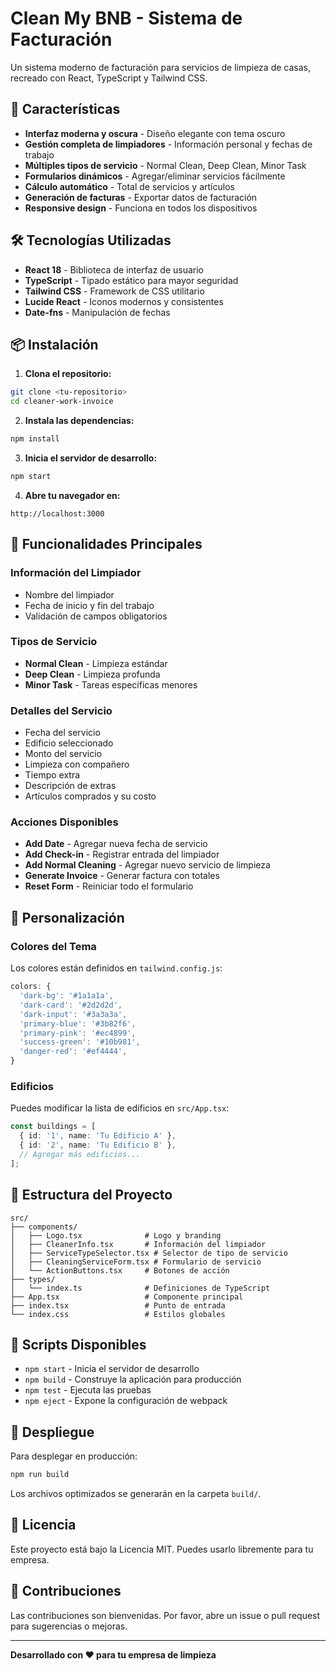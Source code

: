 # Clean My BNB - Sistema de Facturación

Un sistema moderno de facturación para servicios de limpieza de casas, recreado con React, TypeScript y Tailwind CSS.

## 🚀 Características

- **Interfaz moderna y oscura** - Diseño elegante con tema oscuro
- **Gestión completa de limpiadores** - Información personal y fechas de trabajo
- **Múltiples tipos de servicio** - Normal Clean, Deep Clean, Minor Task
- **Formularios dinámicos** - Agregar/eliminar servicios fácilmente
- **Cálculo automático** - Total de servicios y artículos
- **Generación de facturas** - Exportar datos de facturación
- **Responsive design** - Funciona en todos los dispositivos

## 🛠️ Tecnologías Utilizadas

- **React 18** - Biblioteca de interfaz de usuario
- **TypeScript** - Tipado estático para mayor seguridad
- **Tailwind CSS** - Framework de CSS utilitario
- **Lucide React** - Iconos modernos y consistentes
- **Date-fns** - Manipulación de fechas

## 📦 Instalación

1. **Clona el repositorio:**
```bash
git clone <tu-repositorio>
cd cleaner-work-invoice
```

2. **Instala las dependencias:**
```bash
npm install
```

3. **Inicia el servidor de desarrollo:**
```bash
npm start
```

4. **Abre tu navegador en:**
```
http://localhost:3000
```

## 🎯 Funcionalidades Principales

### Información del Limpiador
- Nombre del limpiador
- Fecha de inicio y fin del trabajo
- Validación de campos obligatorios

### Tipos de Servicio
- **Normal Clean** - Limpieza estándar
- **Deep Clean** - Limpieza profunda
- **Minor Task** - Tareas específicas menores

### Detalles del Servicio
- Fecha del servicio
- Edificio seleccionado
- Monto del servicio
- Limpieza con compañero
- Tiempo extra
- Descripción de extras
- Artículos comprados y su costo

### Acciones Disponibles
- **Add Date** - Agregar nueva fecha de servicio
- **Add Check-in** - Registrar entrada del limpiador
- **Add Normal Cleaning** - Agregar nuevo servicio de limpieza
- **Generate Invoice** - Generar factura con totales
- **Reset Form** - Reiniciar todo el formulario

## 🎨 Personalización

### Colores del Tema
Los colores están definidos en `tailwind.config.js`:

```javascript
colors: {
  'dark-bg': '#1a1a1a',
  'dark-card': '#2d2d2d',
  'dark-input': '#3a3a3a',
  'primary-blue': '#3b82f6',
  'primary-pink': '#ec4899',
  'success-green': '#10b981',
  'danger-red': '#ef4444',
}
```

### Edificios
Puedes modificar la lista de edificios en `src/App.tsx`:

```typescript
const buildings = [
  { id: '1', name: 'Tu Edificio A' },
  { id: '2', name: 'Tu Edificio B' },
  // Agregar más edificios...
];
```

## 📁 Estructura del Proyecto

```
src/
├── components/
│   ├── Logo.tsx              # Logo y branding
│   ├── CleanerInfo.tsx       # Información del limpiador
│   ├── ServiceTypeSelector.tsx # Selector de tipo de servicio
│   ├── CleaningServiceForm.tsx # Formulario de servicio
│   └── ActionButtons.tsx     # Botones de acción
├── types/
│   └── index.ts              # Definiciones de TypeScript
├── App.tsx                   # Componente principal
├── index.tsx                 # Punto de entrada
└── index.css                 # Estilos globales
```

## 🔧 Scripts Disponibles

- `npm start` - Inicia el servidor de desarrollo
- `npm build` - Construye la aplicación para producción
- `npm test` - Ejecuta las pruebas
- `npm eject` - Expone la configuración de webpack

## 🚀 Despliegue

Para desplegar en producción:

```bash
npm run build
```

Los archivos optimizados se generarán en la carpeta `build/`.

## 📝 Licencia

Este proyecto está bajo la Licencia MIT. Puedes usarlo libremente para tu empresa.

## 🤝 Contribuciones

Las contribuciones son bienvenidas. Por favor, abre un issue o pull request para sugerencias o mejoras.

---

**Desarrollado con ❤️ para tu empresa de limpieza** 